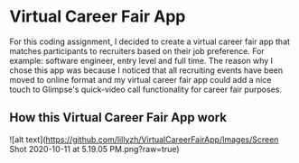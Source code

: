 Virtual Career Fair App
===================================
For this coding assignment, I decided to create a virtual career fair app that matches participants to recruiters based on their job preference.
For example: software engineer, entry level and full time. The reason why I chose this app was because I noticed that all recruiting events have been moved to online format and my virtual career fair app could add a nice touch to Glimpse's quick-video call functionality for career fair purposes. 

## How this Virtual Career Fair App work
![alt text](https://github.com/lillyzh/VirtualCareerFairApp/Images/Screen Shot 2020-10-11 at 5.19.05 PM.png?raw=true)

